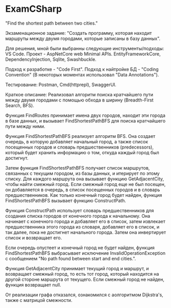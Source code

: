 # ExamCSharp

"Find the shortest path between two cities."

Экзаменационное задание:
"Создать программу, которая находит маршруты между двумя городами, которые записаны в базу данных".

Для решения, мной были выбранны следующие инструменты/подходы:
VS Code.
Проект - AspNetCore web Minimal APIs.
EntityFrameworkCore, DependencyInjection, Sqlite, Swashbuckle.

Подход к разработке - "Code First".
Подход к найтройке БД - "Coding Convention"
(В некоторых моментах использовал "Data Annotations").

Тестирование:
Postman, Cmd(httprepl), SwaggerUI.

Краткое описание:
Реализовал алгоритм поиска кратчайшего пути между двумя городами с помощью обхода в ширину (Breadth-First Search, BFS).

Функция FindRoutes принимает имена двух городов, находит эти города в базе данных, и вызывает FindShortestPathBFS для поиска кратчайшего пути между ними.

Функция FindShortestPathBFS реализует алгоритм BFS. Она создает очередь, в которую добавляет начальный город,
а также список посещенных городов и словарь предшественников (predecessors), который будет хранить информацию о том, откуда каждый город был достигнут.

Затем функция FindShortestPathBFS получает список маршрутов, связанных с текущим городом, из базы данных, и итерирует по этому списку.
Для каждого маршрута она вызывает функцию GetAdjacentCity, чтобы найти смежный город.
Если смежный город еще не был посещен, он добавляется в очередь, в список посещенных городов и в словарь предшественников.
Как только конечный город будет найден, функция FindShortestPathBFS вызывает функцию ConstructPath.

Функция ConstructPath использует словарь предшественников для создания списка городов от конечного города к начальному.
Она начинает с конечного города и добавляет его в список, затем извлекает предшественника этого города из словаря, добавляет его в список, и так далее, пока не достигнет начального города.
Затем она инвертирует список и возвращает его.

Если очередь опустеет и конечный город не будет найден,
функция FindShortestPathBFS выбрасывает исключение InvalidOperationException с сообщением "No path found between start and end cities.".

Функция GetAdjacentCity принимает текущий город и маршрут, и возвращает смежный город, то есть тот город, который находится на другой стороне маршрута от текущего.
Если смежный город не найден, функция возвращает null.

От реализации графа отказался, ознакомился с аолгоритмом Dijkstra's, также с матрицой смежности.
